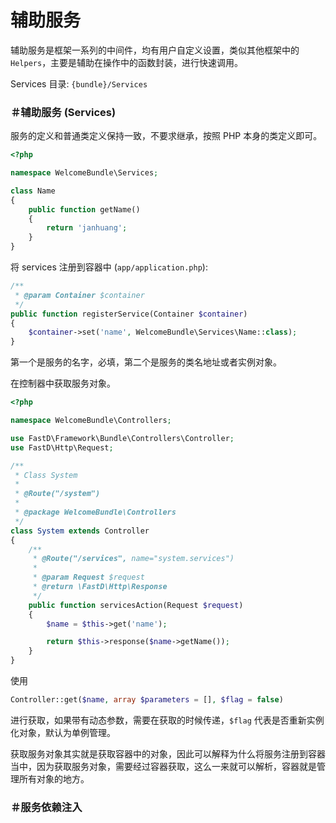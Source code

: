 # 辅助服务

辅助服务是框架一系列的中间件，均有用户自定义设置，类似其他框架中的 `Helpers`，主要是辅助在操作中的函数封装，进行快速调用。

Services 目录: `{bundle}/Services`

### ＃辅助服务 (Services)

服务的定义和普通类定义保持一致，不要求继承，按照 PHP 本身的类定义即可。

```php
<?php

namespace WelcomeBundle\Services;

class Name
{
    public function getName()
    {
        return 'janhuang';
    }
}
```

将 services 注册到容器中 (`app/application.php`): 

```php
/**
 * @param Container $container
 */
public function registerService(Container $container)
{
    $container->set('name', WelcomeBundle\Services\Name::class);
}
```

第一个是服务的名字，必填，第二个是服务的类名地址或者实例对象。

在控制器中获取服务对象。

```php
<?php

namespace WelcomeBundle\Controllers;

use FastD\Framework\Bundle\Controllers\Controller;
use FastD\Http\Request;

/**
 * Class System
 *
 * @Route("/system")
 *
 * @package WelcomeBundle\Controllers
 */
class System extends Controller
{
    /**
     * @Route("/services", name="system.services")
     *
     * @param Request $request
     * @return \FastD\Http\Response
     */
    public function servicesAction(Request $request)
    {
        $name = $this->get('name');

        return $this->response($name->getName());
    }
}
```

使用 

```php
Controller::get($name, array $parameters = [], $flag = false)
```

进行获取，如果带有动态参数，需要在获取的时候传递，`$flag` 代表是否重新实例化对象，默认为单例管理。

获取服务对象其实就是获取容器中的对象，因此可以解释为什么将服务注册到容器当中，因为获取服务对象，需要经过容器获取，这么一来就可以解析，容器就是管理所有对象的地方。

### ＃服务依赖注入

